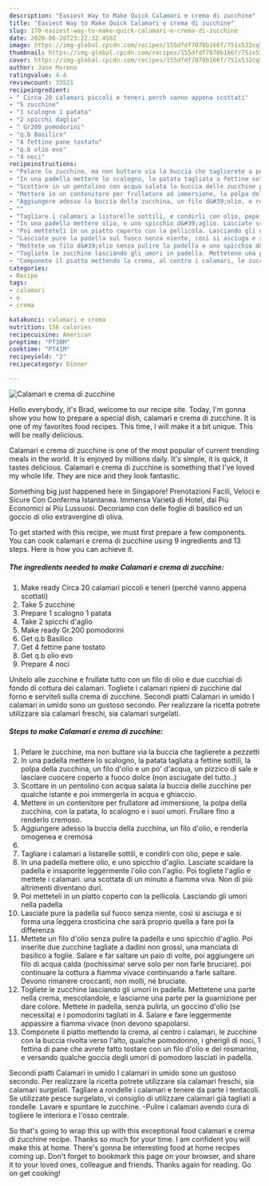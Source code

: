 ```yaml
---
description: "Easiest Way to Make Quick Calamari e crema di zucchine"
title: "Easiest Way to Make Quick Calamari e crema di zucchine"
slug: 170-easiest-way-to-make-quick-calamari-e-crema-di-zucchine
date: 2020-06-28T23:22:32.456Z
image: https://img-global.cpcdn.com/recipes/155dfdf7078b166f/751x532cq70/calamari-e-crema-di-zucchine-recipe-main-photo.jpg
thumbnail: https://img-global.cpcdn.com/recipes/155dfdf7078b166f/751x532cq70/calamari-e-crema-di-zucchine-recipe-main-photo.jpg
cover: https://img-global.cpcdn.com/recipes/155dfdf7078b166f/751x532cq70/calamari-e-crema-di-zucchine-recipe-main-photo.jpg
author: Jane Moreno
ratingvalue: 4.4
reviewcount: 33521
recipeingredient:
- " Circa 20 calamari piccoli e teneri perch vanno appena scottati"
- "5 zucchine"
- "1 scalogno 1 patata"
- "2 spicchi daglio"
- " Gr200 pomodorini"
- "q.b Basilico"
- "4 fettine pane tostato"
- "q.b olio evo"
- "4 noci"
recipeinstructions:
- "Pelare le zucchine, ma non buttare via la buccia che taglierete a pezzetti"
- "In una padella mettere lo scalogno, la patata tagliata a fettine sottili, la polpa della zucchina, un filo d&#39;olio e un po&#39; d&#39;acqua, un pizzico di sale e lasciare cuocere coperto a fuoco dolce (non asciugate del tutto..)"
- "Scottare in un pentolino con acqua salata la buccia delle zucchine per qualche istante e poi immergerla in acqua e ghiaccio."
- "Mettere in un contenitore per frullatore ad immersione, la polpa della zucchina, con la patata, lo scalogno e i suoi umori. Frullare fino a renderlo cremoso."
- "Aggiungere adesso la buccia della zucchina, un filo d&#39;olio, e renderla omogenea e cremosa"
- ""
- "Tagliare i calamari a listarelle sottili, e condirli con olio, pepe e sale."
- "In una padella mettere olio, e uno spicchio d&#39;aglio. Lasciate scaldare la padella e insaporite leggermente l&#39;olio con l&#39;aglio. Poi togliete l&#39;aglio e mettete i calamari. una scottata di un minuto a fiamma viva. Non di più altrimenti diventano duri."
- "Poi metteteli in un piatto coperto con la pellicola. Lasciando gli umori nella padella"
- "Lasciate pure la padella sul fuoco senza niente, così si asciuga e si forma una leggera crosticina che sarà proprio quella a fare poi la differenza"
- "Mettete un filo d&#39;olio senza pulire la padella e uno spicchio d&#39;aglio. Poi inserite due zucchine tagliate a dadini non grossi, una manciata di basilico a foglie. Salare e far saltare un paio di volte, poi aggiungere un filo di acqua calda (pochissima! serve solo per non farle bruciare). poi continuare la cottura a fiamma vivace continuando a farle saltare. Devono rimanere croccanti, non molli, né bruciate."
- "Togliete le zucchine lasciando gli umori in padella. Mettetene una parte nella crema, mescolandole, e lasciarne una parte per la guarnizione per dare colore. Mettete in padella, senza pulirla, un goccino d&#39;olio (se necessita) e i pomodorini tagliati in 4. Salare e fare leggermente appassire a fiamma vivace (non devono spapolarsi."
- "Componete il piatto mettendo la crema, al centro i calamari, le zucchine con la buccia rivolta verso l&#39;alto, qualche pomodorino, i gherigli di noci, 1 fettina di pane che avrete fatto tostare con un filo d&#39;olio e del rosmarino, e versando qualche goccia degli umori di pomodoro lasciati in padella."
categories:
- Recipe
tags:
- calamari
- e
- crema

katakunci: calamari e crema 
nutrition: 156 calories
recipecuisine: American
preptime: "PT30M"
cooktime: "PT41M"
recipeyield: "2"
recipecategory: Dinner

---
```



![Calamari e crema di zucchine](https://img-global.cpcdn.com/recipes/155dfdf7078b166f/751x532cq70/calamari-e-crema-di-zucchine-recipe-main-photo.jpg)

Hello everybody, it's Brad, welcome to our recipe site. Today, I'm gonna show you how to prepare a special dish, calamari e crema di zucchine. It is one of my favorites food recipes. This time, I will make it a bit unique. This will be really delicious.

Calamari e crema di zucchine is one of the most popular of current trending meals in the world. It is enjoyed by millions daily. It's simple, it is quick, it tastes delicious. Calamari e crema di zucchine is something that I've loved my whole life. They are nice and they look fantastic.

Something big just happened here in Singapore! Prenotazioni Facili, Veloci e Sicure Con Conferma Istantanea. Immensa Varietà di Hotel, dai Più Economici ai Più Lussuosi. Decoriamo con delle foglie di basilico ed un goccio di olio extravergine di oliva.


To get started with this recipe, we must first prepare a few components. You can cook calamari e crema di zucchine using 9 ingredients and 13 steps. Here is how you can achieve it.

<!--inarticleads1-->

##### The ingredients needed to make Calamari e crema di zucchine:

1. Make ready  Circa 20 calamari piccoli e teneri (perché vanno appena scottati)
1. Take 5 zucchine
1. Prepare 1 scalogno 1 patata
1. Take 2 spicchi d&#39;aglio
1. Make ready  Gr.200 pomodorini
1. Get q.b Basilico
1. Get 4 fettine pane tostato
1. Get q.b olio evo
1. Prepare 4 noci


Unitelo alle zucchine e frullate tutto con un filo di olio e due cucchiai di fondo di cottura dei calamari. Togliete i calamari ripieni di zucchine dal forno e serviteli sulla crema di zucchine. Secondi piatti Calamari in umido I calamari in umido sono un gustoso secondo. Per realizzare la ricetta potrete utilizzare sia calamari freschi, sia calamari surgelati. 

<!--inarticleads2-->

##### Steps to make Calamari e crema di zucchine:

1. Pelare le zucchine, ma non buttare via la buccia che taglierete a pezzetti
1. In una padella mettere lo scalogno, la patata tagliata a fettine sottili, la polpa della zucchina, un filo d&#39;olio e un po&#39; d&#39;acqua, un pizzico di sale e lasciare cuocere coperto a fuoco dolce (non asciugate del tutto..)
1. Scottare in un pentolino con acqua salata la buccia delle zucchine per qualche istante e poi immergerla in acqua e ghiaccio.
1. Mettere in un contenitore per frullatore ad immersione, la polpa della zucchina, con la patata, lo scalogno e i suoi umori. Frullare fino a renderlo cremoso.
1. Aggiungere adesso la buccia della zucchina, un filo d&#39;olio, e renderla omogenea e cremosa
1. 
1. Tagliare i calamari a listarelle sottili, e condirli con olio, pepe e sale.
1. In una padella mettere olio, e uno spicchio d&#39;aglio. Lasciate scaldare la padella e insaporite leggermente l&#39;olio con l&#39;aglio. Poi togliete l&#39;aglio e mettete i calamari. una scottata di un minuto a fiamma viva. Non di più altrimenti diventano duri.
1. Poi metteteli in un piatto coperto con la pellicola. Lasciando gli umori nella padella
1. Lasciate pure la padella sul fuoco senza niente, così si asciuga e si forma una leggera crosticina che sarà proprio quella a fare poi la differenza
1. Mettete un filo d&#39;olio senza pulire la padella e uno spicchio d&#39;aglio. Poi inserite due zucchine tagliate a dadini non grossi, una manciata di basilico a foglie. Salare e far saltare un paio di volte, poi aggiungere un filo di acqua calda (pochissima! serve solo per non farle bruciare). poi continuare la cottura a fiamma vivace continuando a farle saltare. Devono rimanere croccanti, non molli, né bruciate.
1. Togliete le zucchine lasciando gli umori in padella. Mettetene una parte nella crema, mescolandole, e lasciarne una parte per la guarnizione per dare colore. Mettete in padella, senza pulirla, un goccino d&#39;olio (se necessita) e i pomodorini tagliati in 4. Salare e fare leggermente appassire a fiamma vivace (non devono spapolarsi.
1. Componete il piatto mettendo la crema, al centro i calamari, le zucchine con la buccia rivolta verso l&#39;alto, qualche pomodorino, i gherigli di noci, 1 fettina di pane che avrete fatto tostare con un filo d&#39;olio e del rosmarino, e versando qualche goccia degli umori di pomodoro lasciati in padella.


Secondi piatti Calamari in umido I calamari in umido sono un gustoso secondo. Per realizzare la ricetta potrete utilizzare sia calamari freschi, sia calamari surgelati. Tagliare a rondelle i calamari e tenere da parte i tentacoli. Se utilizzate pesce surgelato, vi consiglio di utilizzare calamari già tagliati a rondelle. Lavare e spuntare le zucchine. -Pulire i calamari avendo cura di togliere le interiora e l&#39;osso centrale. 

So that's going to wrap this up with this exceptional food calamari e crema di zucchine recipe. Thanks so much for your time. I am confident you will make this at home. There's gonna be interesting food at home recipes coming up. Don't forget to bookmark this page on your browser, and share it to your loved ones, colleague and friends. Thanks again for reading. Go on get cooking!
